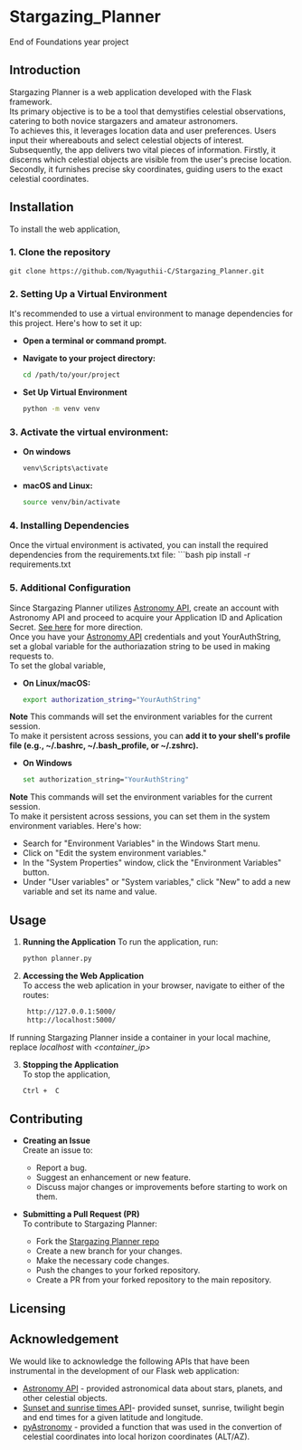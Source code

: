 # Stargazing_Planner
End of Foundations year project  

## Introduction

Stargazing Planner is a web application developed with the Flask framework.  
Its primary objective is to be a tool that demystifies celestial observations, catering to both novice stargazers and amateur astronomers.  
To achieves this, it leverages location data and user preferences. Users input their whereabouts and select celestial objects of interest.  
Subsequently, the app delivers two vital pieces of information. Firstly, it discerns which celestial objects are visible from the user's precise location. Secondly, it furnishes precise sky coordinates, guiding users to the exact celestial coordinates.  


## Installation

To install the web application,  
### 1. Clone the  repository  

    git clone https://github.com/Nyaguthii-C/Stargazing_Planner.git

### 2. Setting Up a Virtual Environment     
  It's recommended to use a virtual environment to manage dependencies for this project. Here's how to set it up:
-  **Open a terminal or command prompt.**  

-  **Navigate to your project directory:**  
   ```bash
   cd /path/to/your/project

-  **Set Up Virtual Environment** 
   ```bash
   python -m venv venv

### 3. Activate the virtual environment:  
- **On windows**  
    ```bash
    venv\Scripts\activate  

 - **macOS and Linux:**
    ```bash
    source venv/bin/activate

### 4. Installing Dependencies 
Once the virtual environment is activated, you can install the required dependencies from the requirements.txt file:
    ```bash
    pip install -r requirements.txt

### 5. Additional Configuration  
Since Stargazing Planner utilizes [Astronomy API](https://astronomyapi.com/), create an account with Astronomy API and proceed to acquire your Application ID and Aplication Secret. [See here](https://docs.astronomyapi.com/) for more direction.  
Once you have your [Astronomy API](https://astronomyapi.com/) credentials and yout YourAuthString, set a global variable for the authoriazation string to be used in making requests to.  
To set the global variable,  
- **On Linux/macOS:**
    ```bash
    export authorization_string="YourAuthString"
 **Note**
   This commands will set the environment variables for the current session.   
   To make it persistent across sessions, you can **add it to your shell's profile file (e.g., ~/.bashrc, ~/.bash_profile, or ~/.zshrc).**    
- **On Windows**
    ```bash
    set authorization_string="YourAuthString"
**Note**
   This commands will set the environment variables for the current session.   
   To make it persistent across sessions, you can set them in the system environment variables. Here's how:    
  - Search for "Environment Variables" in the Windows Start menu.  
  - Click on "Edit the system environment variables."  
  - In the "System Properties" window, click the "Environment Variables" button.  
  - Under "User variables" or "System variables," click "New" to add a new variable and set its name and value.  



## Usage

1. **Running the Application**
To run the application, run:
    ```bash
    python planner.py

2. **Accessing the Web Application**  
To access the web aplication in your browser, navigate to either of the routes:
    ```bash
     http://127.0.0.1:5000/
     http://localhost:5000/
If running Stargazing Planner inside a container in your local machine, replace *localhost* with  *<container_ip>*  

3. **Stopping the Application**   
To stop the application,
    ```bash
    Ctrl +  C


## Contributing  
-  **Creating an Issue**  
   Create an issue to:
    -  Report a bug.
    -  Suggest an enhancement or new feature.
    -  Discuss major changes or improvements before starting to work on them.  

- **Submitting a Pull Request (PR)**  
To contribute to Stargazing Planner:
    - Fork the [Stargazing Planner repo](https://github.com/Nyaguthii-C/Stargazing_Planner.git)
    - Create a new branch for your changes.
    - Make the necessary code changes.
    - Push the changes to your forked repository.
    - Create a PR from your forked repository to the main repository.


## Licensing





## Acknowledgement  
We would like to acknowledge the following APIs that have been instrumental in the development of our Flask web application:
-  [Astronomy API](https://astronomyapi.com/) - provided astronomical data about stars, planets, and other celestial objects.
- [Sunset and sunrise times API](https://sunrise-sunset.org/api)- provided sunset, sunrise, twilight begin and end times for a given latitude and longitude.
- [pyAstronomy](https://pyastronomy.readthedocs.io/en/latest/index.html) - provided a function that was used in the convertion of celestial coordinates into local horizon coordinates (ALT/AZ).
